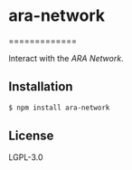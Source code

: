 # ara-network
=============

Interact with the _ARA Network_.

## Installation

```sh
$ npm install ara-network
```

## License

LGPL-3.0
